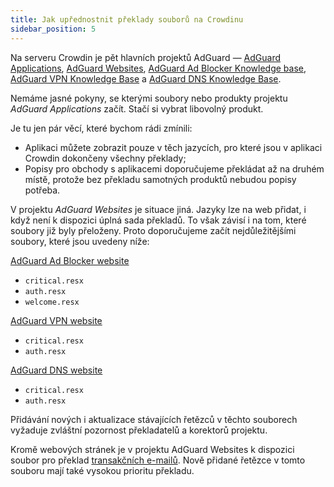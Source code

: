```yaml
---
title: Jak upřednostnit překlady souborů na Crowdinu
sidebar_position: 5
---
```


Na serveru Crowdin je pět hlavních projektů AdGuard — [AdGuard Applications](https://crowdin.com/project/adguard-applications), [AdGuard Websites](https://crowdin.com/project/adguard-websites), [AdGuard Ad Blocker Knowledge base](https://crowdin.com/project/adguard-knowledge-base), [AdGuard VPN Knowledge Base](https://crowdin.com/project/adguard-vpn-knowledge-base) a [AdGuard DNS Knowledge Base](https://crowdin.com/project/adguard-knowledge-bases).

Nemáme jasné pokyny, se kterými soubory nebo produkty projektu *AdGuard Applications* začít. Stačí si vybrat libovolný produkt.

Je tu jen pár věcí, které bychom rádi zmínili:

* Aplikaci můžete zobrazit pouze v těch jazycích, pro které jsou v aplikaci Crowdin dokončeny všechny překlady;
* Popisy pro obchody s aplikacemi doporučujeme překládat až na druhém místě, protože bez překladu samotných produktů nebudou popisy potřeba.

V projektu *AdGuard Websites* je situace jiná. Jazyky lze na web přidat, i když není k dispozici úplná sada překladů. To však závisí i na tom, které soubory již byly přeloženy. Proto doporučujeme začít nejdůležitějšími soubory, které jsou uvedeny níže:

[AdGuard Ad Blocker website](https://crowdin.com/project/adguard-websites/en#/adguard.com)

* `critical.resx`
* `auth.resx`
* `welcome.resx`

[AdGuard VPN website](https://crowdin.com/project/adguard-websites/en#/adguard-vpn.com)

* `critical.resx`
* `auth.resx`

[AdGuard DNS website](https://crowdin.com/project/adguard-websites/en#/adguard-dns.com)

* `critical.resx`
* `auth.resx`

Přidávání nových i aktualizace stávajících řetězců v těchto souborech vyžaduje zvláštní pozornost překladatelů a korektorů projektu.

Kromě webových stránek je v projektu AdGuard Websites k dispozici soubor pro překlad [transakčních e-mailů](https://crowdin.com/project/adguard-websites/de#/emails). Nově přidané řetězce v tomto souboru mají také vysokou prioritu překladu.
